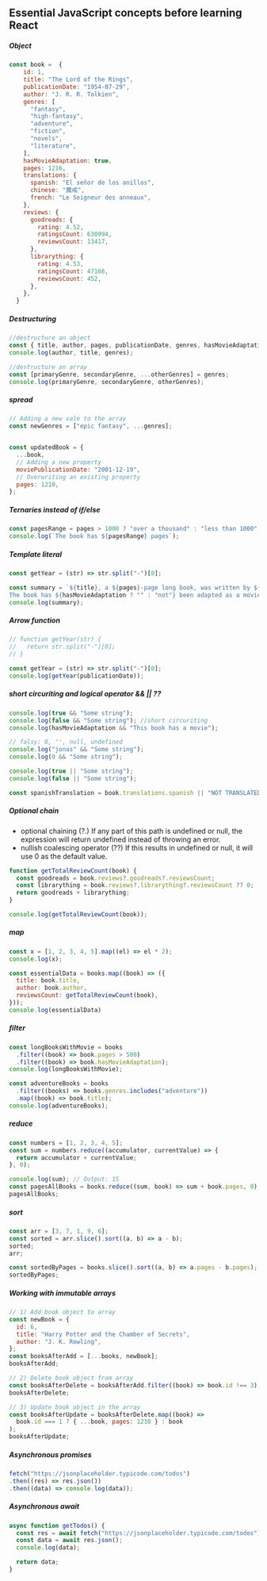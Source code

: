 ## Essential JavaScript concepts before learning React 
##### Object
```javascript
const book =  {
    id: 1,
    title: "The Lord of the Rings",
    publicationDate: "1954-07-29",
    author: "J. R. R. Tolkien",
    genres: [
      "fantasy",
      "high-fantasy",
      "adventure",
      "fiction",
      "novels",
      "literature",
    ],
    hasMovieAdaptation: true,
    pages: 1216,
    translations: {
      spanish: "El señor de los anillos",
      chinese: "魔戒",
      french: "Le Seigneur des anneaux",
    },
    reviews: {
      goodreads: {
        rating: 4.52,
        ratingsCount: 630994,
        reviewsCount: 13417,
      },
      librarything: {
        rating: 4.53,
        ratingsCount: 47166,
        reviewsCount: 452,
      },
    },
  }
```

##### Destructuring
```javascript
//destructure an object
const { title, author, pages, publicationDate, genres, hasMovieAdaptation } = book;
console.log(author, title, genres); 

//destructure an array
const [primaryGenre, secondaryGenre, ...otherGenres] = genres;
console.log(primaryGenre, secondaryGenre, otherGenres);

```
##### spread 
```javascript
// Adding a new vale to the array
const newGenres = ["epic fantasy", ...genres];


const updatedBook = {
  ...book,
  // Adding a new property
  moviePublicationDate: "2001-12-19",
  // Overwriting an existing property
  pages: 1210,
};
```
##### Ternaries instead of if/else
```javascript
const pagesRange = pages > 1000 ? "over a thousand" : "less than 1000";
console.log(`The book has ${pagesRange} pages`);
```
##### Template literal
```javascript
const getYear = (str) => str.split("-")[0];

const summary = `${title}, a ${pages}-page long book, was written by ${author} and published in ${getYear(publicationDate)}.
The book has ${hasMovieAdaptation ? "" : "not"} been adapted as a movie`;
console.log(summary);
```

##### Arrow function
```javascript
// function getYear(str) {
//   return str.split("-")[0];
// }

const getYear = (str) => str.split("-")[0];
console.log(getYear(publicationDate));
```
##### short circuriting and logical operator && || ??
```javascript
console.log(true && "Some string");
console.log(false && "Some string"); //short circuriting
console.log(hasMovieAdaptation && "This book has a movie");

// falsy: 0, '', null, undefined
console.log("jonas" && "Some string");
console.log(0 && "Some string");

console.log(true || "Some string");
console.log(false || "Some string");

const spanishTranslation = book.translations.spanish || "NOT TRANSLATED";
```

##### Optional chain
- optional chaining (?.) If any part of this path is undefined or null, the expression will return undefined instead of throwing an error.
- nullish coalescing operator (??) If this results in undefined or null, it will use 0 as the default value.
```javascript
function getTotalReviewCount(book) {
  const goodreads = book.reviews?.goodreads?.reviewsCount;
  const librarything = book.reviews?.librarything?.reviewsCount ?? 0;
  return goodreads + librarything;
}

console.log(getTotalReviewCount(book));
```
##### map
```javascript
const x = [1, 2, 3, 4, 5].map((el) => el * 2);
console.log(x);

const essentialData = books.map((book) => ({
  title: book.title,
  author: book.author,
  reviewsCount: getTotalReviewCount(book),
}));
console.log(essentialData) 
```

##### filter
```javascript
const longBooksWithMovie = books
  .filter((book) => book.pages > 500)
  .filter((book) => book.hasMovieAdaptation);
console.log(longBooksWithMovie);

const adventureBooks = books
  .filter((books) => books.genres.includes("adventure"))
  .map((book) => book.title);
console.log(adventureBooks);
```

##### reduce
```javascript
const numbers = [1, 2, 3, 4, 5];
const sum = numbers.reduce((accumulator, currentValue) => {
  return accumulator + currentValue;
}, 0);

console.log(sum); // Output: 15
const pagesAllBooks = books.reduce((sum, book) => sum + book.pages, 0);
pagesAllBooks;
```
##### sort
```javascript
const arr = [3, 7, 1, 9, 6];
const sorted = arr.slice().sort((a, b) => a - b);
sorted;
arr;

const sortedByPages = books.slice().sort((a, b) => a.pages - b.pages);
sortedByPages;
```
##### Working with immutable arrays
```javascript
// 1) Add book object to array
const newBook = {
  id: 6,
  title: "Harry Potter and the Chamber of Secrets",
  author: "J. K. Rowling",
};
const booksAfterAdd = [...books, newBook];
booksAfterAdd;

// 2) Delete book object from array
const booksAfterDelete = booksAfterAdd.filter((book) => book.id !== 3);
booksAfterDelete;

// 3) Update book object in the array
const booksAfterUpdate = booksAfterDelete.map((book) =>
  book.id === 1 ? { ...book, pages: 1210 } : book
);
booksAfterUpdate;
```

##### Asynchronous promises
```javascript
fetch("https://jsonplaceholder.typicode.com/todos")
.then((res) => res.json())
.then((data) => console.log(data));
```
##### Asynchronous await
```javascript
async function getTodos() {
  const res = await fetch("https://jsonplaceholder.typicode.com/todos");
  const data = await res.json();
  console.log(data);

  return data;
}
```



